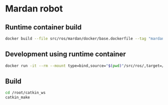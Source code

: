 # Mardan robot

## Runtime container build

```bash
docker build --file src/ros/mardan/docker/base.dockerfile --tag "mardan_base_noetic:local" .
```

## Development using runtime container

```bash
docker run -it --rm --mount type=bind,source="$(pwd)"/src/ros/,target=/root/catkin_ws/src/ mardan_base_noetic:local /bin/bash
```

## Build

```bash
cd /root/catkin_ws
catkin_make
```